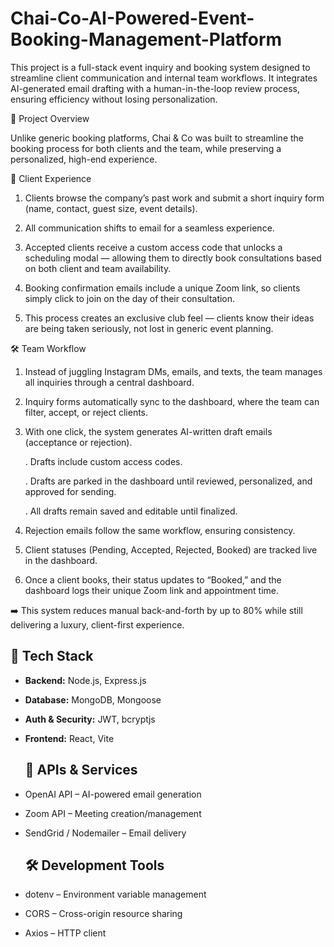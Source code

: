 # Chai-Co-AI-Powered-Event-Booking-Management-Platform
This project is a full-stack event inquiry and booking system designed to streamline client communication and internal team workflows. It integrates AI-generated email drafting with a human-in-the-loop review process, ensuring efficiency without losing personalization.

🌟 Project Overview

Unlike generic booking platforms, Chai & Co was built to streamline the booking process for both clients and the team, while preserving a personalized, high-end experience.

👥 Client Experience

1. Clients browse the company’s past work and submit a short inquiry form (name, contact, guest size, event details).

2. All communication shifts to email for a seamless experience.

3. Accepted clients receive a custom access code that unlocks a scheduling modal — allowing them to directly book consultations based on both client and team availability.

4. Booking confirmation emails include a unique Zoom link, so clients simply click to join on the day of their consultation.

5. This process creates an exclusive club feel — clients know their ideas are being taken seriously, not lost in generic event planning.

🛠 Team Workflow

1. Instead of juggling Instagram DMs, emails, and texts, the team manages all inquiries through a central dashboard.

2. Inquiry forms automatically sync to the dashboard, where the team can filter, accept, or reject clients.

3. With one click, the system generates AI-written draft emails (acceptance or rejection).

      . Drafts include custom access codes.

      . Drafts are parked in the dashboard until reviewed, personalized, and approved for sending.

      . All drafts remain saved and editable until finalized.

4. Rejection emails follow the same workflow, ensuring consistency.

5. Client statuses (Pending, Accepted, Rejected, Booked) are tracked live in the dashboard.

6. Once a client books, their status updates to “Booked,” and the dashboard logs their unique Zoom link and appointment time.

➡️ This system reduces manual back-and-forth by up to 80% while still delivering a luxury, client-first experience.


## 🚀 Tech Stack
- **Backend:** Node.js, Express.js  
- **Database:** MongoDB, Mongoose  
- **Auth & Security:** JWT, bcryptjs  
- **Frontend:** React, Vite

  ## 🔌 APIs & Services
- OpenAI API – AI-powered email generation  
- Zoom API – Meeting creation/management  
- SendGrid / Nodemailer – Email delivery


  ## 🛠 Development Tools
- dotenv – Environment variable management  
- CORS – Cross-origin resource sharing  
- Axios – HTTP client 

